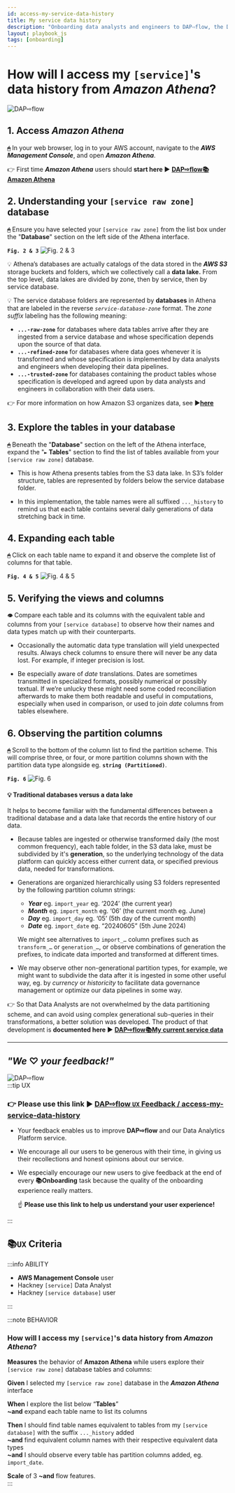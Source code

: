 ```yaml
---
id: access-my-service-data-history
title: My service data history
description: "Onboarding data analysts and engineers to DAP⇨flow, the Data Analytics Platform Airflow integration."
layout: playbook_js
tags: [onboarding]
---
```


# How will I access my `[service]`'s data history from ***Amazon Athena***?
![DAP⇨flow](../images/DAPairflowFLOWleft.png)  

## 1. Access ***Amazon Athena***
**`🖱`** In your web browser, log in to your AWS account, navigate to the ***AWS Management Console***, and open ***Amazon Athena***. 
   
👉 First time ***Amazon Athena*** users should **start here ►** **[DAP⇨flow📚Amazon Athena](../onboarding/access-my-Amazon-Athena-database)** 

## 2. Understanding your `[service raw zone]` database
**`🖱`** Ensure you have selected your `[service raw zone]` from the list box under the "**Database**" section on the left side of the Athena interface.

**`Fig. 2 & 3`** ![Fig. 2 & 3](../images/access-my-service-data-history-two-three.png)

💡 Athena’s databases are actually catalogs of the data stored in the ***AWS S3*** storage buckets and folders, which we collectively call a **data lake.** From the top level, data lakes are divided by zone, then by service, then by service database. 

💡 The service database folders are represented by **databases** in Athena that are labeled in the reverse *`service-database-zone`* format. The *zone suffix* labeling has the following meaning:  
* **`...-raw-zone`** for databases where data tables arrive after they are ingested from a service database and whose specification depends upon the source of that data.  
* **`...-refined-zone`** for databases where data goes whenever it is transformed and whose specification is implemented by data analysts and engineers when developing their data pipelines.  
* **`...-trusted-zone`** for databases containing the product tables whose specification is developed and agreed upon by data analysts and engineers in collaboration with their data users.

👉 For more information on how Amazon S3 organizes data, see ►[**here**](https://docs.aws.amazon.com/AmazonS3/latest/userguide/organizing-objects.html)

## 3. Explore the tables in your database
**`🖱`** Beneath the "**Database**" section on the left of the Athena interface, expand the "**`►` Tables**" section to find the list of tables available from your `[service raw zone]` database.

* This is how Athena presents tables from the S3 data lake. In S3’s folder structure, tables are represented by folders below the service database folder.

* In this implementation, the table names were all suffixed `..._history` to remind us that each table contains several daily generations of data stretching back in time.  

## 4. Expanding each table
**`🖱`** Click on each table name to expand it and observe the complete list of columns for that table.

**`Fig. 4 & 5`** ![Fig. 4 & 5](../images/access-my-service-data-history-four-five.png)

## 5. Verifying the views and columns
**`👁`** Compare each table and its columns with the equivalent table and columns from your `[service database]` to observe how their names and data types match up with their counterparts.

* Occasionally the automatic data type translation will yield unexpected results. Always check columns to ensure there will never be any data lost. For example, if integer precision is lost.

* Be especially aware of *date* translations. Dates are sometimes transmitted in specialized formats, possibly numerical or possibly textual. If we’re unlucky these might need some coded reconciliation afterwards to make them both readable and useful in computations, especially when used in comparison, or used to join *date* columns from tables elsewhere.

## 6. Observing the partition columns
**`🖱`** Scroll to the bottom of the column list to find the partition scheme. This will comprise three, or four, or more partition columns shown with the partition data type alongside eg. **`string (Partitioned)`**.

**`Fig. 6`** ![Fig. 6](../images/access-my-service-data-history-six.png)  

#### 💡 Traditional databases versus a data lake  
It helps to become familiar with the fundamental differences between a traditional database and a data lake that records the entire history of our data.

* Because tables are ingested or otherwise transformed daily (the most common frequency), each table folder, in the S3 data lake, must be subdivided by it's **generation**, so the underlying technology of the data platform can quickly access either current data, or specified previous data, needed for transformations. 

* Generations are organized hierarchically using S3 folders represented by the following partition column strings:   
   * ***Year*** eg. `import_year` eg. ‘2024’ (the current year)  
   * ***Month*** eg. `import_month` eg. ‘06’ (the current month eg. June)  
   * ***Day*** eg. `import_day` eg. ‘05’ (5th day of the current month)  
   * ***Date*** eg. `import_date` eg. “20240605” (5th June 2024\)  

   We might see alternatives to `import_…` column prefixes such as `transform_…` or `generation_…`, or observe combinations of generation the prefixes, to indicate data imported and transformed at different times.

* We may observe other non-generational partition types, for example, we might want to subdivide the data after it is ingested in some other useful way, eg. by *currency* or *historicity* to facilitate data governance management or optimize our data pipelines in some way. 

👉 So that Data Analysts are not overwhelmed by the data partitioning scheme, and can avoid using complex generational sub-queries in their transformations, a better solution was developed. The product of that development is **documented here ►** **[DAP⇨flow📚My current service data](../onboarding/access-my-current-service-data)** 

---
## ***"We* ♡ *your feedback!"***
![DAP⇨flow](../images/DAPairflowFLOWleft.png)  
:::tip UX  
### 👉 Please use **this link ►** [**DAP⇨flow** `UX` **Feedback / access-my-service-data-history**](https://docs.google.com/forms/d/e/1FAIpQLSdqeNyWIPMNBHEr-YSyxnXQ4ggTwJPkffMYgFaJ4hGEhIL6LA/viewform?usp=pp_url&entry.339550210=access-my-service-data-history)  

- Your feedback enables us to improve **DAP⇨flow** and our Data Analytics Platform service.  
- We encourage all our users to be generous with their time, in giving us their recollections and honest opinions about our service.  
- We especially encourage our new users to give feedback at the end of every **📚Onboarding** task because the quality of the onboarding experience really matters.  

   ☝ **Please use this link to help us understand your user experience!**  

:::

## 📚`UX` Criteria
:::info ABILITY  
* **AWS Management Console** user  
* Hackney `[service]` Data Analyst
* Hackney `[service database]` user

:::

:::note BEHAVIOR  
### How will I access my `[service]`'s data history from ***Amazon Athena***?
**Measures** the behavior of **Amazon Athena** while users explore their `[service raw zone]` database tables and columns:  

**Given** I selected my `[service raw zone]` database in the ***Amazon Athena*** interface  

**When** I explore the list below “**Tables**”  
**~and** expand each table name to list its columns  

**Then** I should find table names equivalent to tables from my `[service database]` with the suffix `..._history` added  
**~and** find equivalent column names with their respective equivalent data types  
**~and** I should observe every table has partition columns added, eg. `import_date`.  

**Scale** of 3 **~and** flow features.  
:::

